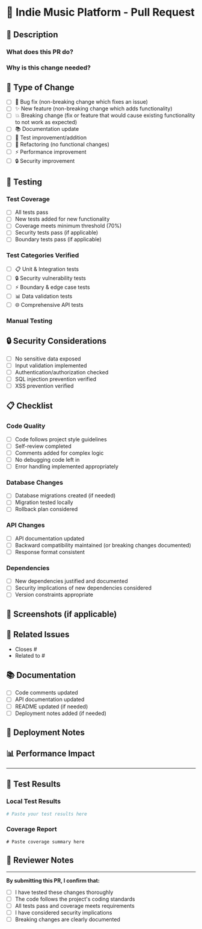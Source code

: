 # 🎵 Indie Music Platform - Pull Request

## 📝 Description

### What does this PR do?
<!-- Brief description of the changes -->

### Why is this change needed?
<!-- Context and motivation for the changes -->

## 🔄 Type of Change

- [ ] 🐛 Bug fix (non-breaking change which fixes an issue)
- [ ] ✨ New feature (non-breaking change which adds functionality)
- [ ] 💥 Breaking change (fix or feature that would cause existing functionality to not work as expected)
- [ ] 📚 Documentation update
- [ ] 🧪 Test improvement/addition
- [ ] 🔧 Refactoring (no functional changes)
- [ ] ⚡ Performance improvement
- [ ] 🔒 Security improvement

## 🧪 Testing

### Test Coverage
- [ ] All tests pass
- [ ] New tests added for new functionality
- [ ] Coverage meets minimum threshold (70%)
- [ ] Security tests pass (if applicable)
- [ ] Boundary tests pass (if applicable)

### Test Categories Verified
- [ ] 📋 Unit & Integration tests
- [ ] 🔒 Security vulnerability tests  
- [ ] ⚡ Boundary & edge case tests
- [ ] 📊 Data validation tests
- [ ] 🌐 Comprehensive API tests

### Manual Testing
<!-- Describe any manual testing performed -->

## 🔒 Security Considerations

- [ ] No sensitive data exposed
- [ ] Input validation implemented
- [ ] Authentication/authorization checked
- [ ] SQL injection prevention verified
- [ ] XSS prevention verified

## 📋 Checklist

### Code Quality
- [ ] Code follows project style guidelines
- [ ] Self-review completed
- [ ] Comments added for complex logic
- [ ] No debugging code left in
- [ ] Error handling implemented appropriately

### Database Changes
- [ ] Database migrations created (if needed)
- [ ] Migration tested locally
- [ ] Rollback plan considered

### API Changes
- [ ] API documentation updated
- [ ] Backward compatibility maintained (or breaking changes documented)
- [ ] Response format consistent

### Dependencies
- [ ] New dependencies justified and documented
- [ ] Security implications of new dependencies considered
- [ ] Version constraints appropriate

## 📸 Screenshots (if applicable)

<!-- Add screenshots for UI changes -->

## 🔗 Related Issues

<!-- Link to issues this PR addresses -->
- Closes #
- Related to #

## 📚 Documentation

- [ ] Code comments updated
- [ ] API documentation updated
- [ ] README updated (if needed)
- [ ] Deployment notes added (if needed)

## 🚀 Deployment Notes

<!-- Any special deployment considerations -->

## 📊 Performance Impact

<!-- Describe any performance implications -->

---

## 🧪 Test Results

### Local Test Results
```bash
# Paste your test results here
```

### Coverage Report
```
# Paste coverage summary here
```

## 👀 Reviewer Notes

<!-- Anything specific you want reviewers to focus on -->

---

**By submitting this PR, I confirm that:**
- [ ] I have tested these changes thoroughly
- [ ] The code follows the project's coding standards
- [ ] All tests pass and coverage meets requirements
- [ ] I have considered security implications
- [ ] Breaking changes are clearly documented